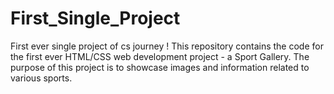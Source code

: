 # First_Single_Project
First ever single project of cs journey !
This repository contains the code for the first ever HTML/CSS web development project - a Sport Gallery. The purpose of this project is to showcase images and information related to various sports.
